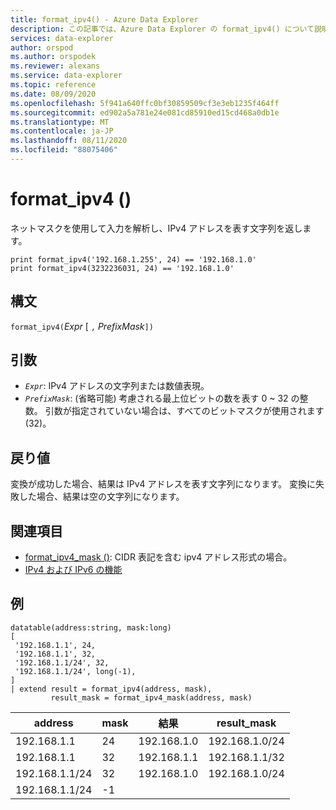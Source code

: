 ```yaml
---
title: format_ipv4() - Azure Data Explorer
description: この記事では、Azure Data Explorer の format_ipv4() について説明します。
services: data-explorer
author: orspod
ms.author: orspodek
ms.reviewer: alexans
ms.service: data-explorer
ms.topic: reference
ms.date: 08/09/2020
ms.openlocfilehash: 5f941a640ffc0bf30859509cf3e3eb1235f464ff
ms.sourcegitcommit: ed902a5a781e24e081cd85910ed15cd468a0db1e
ms.translationtype: MT
ms.contentlocale: ja-JP
ms.lasthandoff: 08/11/2020
ms.locfileid: "88075406"
---
```

# <a name="format_ipv4"></a>format_ipv4 ()

ネットマスクを使用して入力を解析し、IPv4 アドレスを表す文字列を返します。

```kusto
print format_ipv4('192.168.1.255', 24) == '192.168.1.0'
print format_ipv4(3232236031, 24) == '192.168.1.0'
```

## <a name="syntax"></a>構文

`format_ipv4(`*Expr* [ `,` *PrefixMask*`])`

## <a name="arguments"></a>引数

* *`Expr`*: IPv4 アドレスの文字列または数値表現。
* *`PrefixMask`*: (省略可能) 考慮される最上位ビットの数を表す 0 ~ 32 の整数。 引数が指定されていない場合は、すべてのビットマスクが使用されます (32)。

## <a name="returns"></a>戻り値

変換が成功した場合、結果は IPv4 アドレスを表す文字列になります。
変換に失敗した場合、結果は空の文字列になります。

## <a name="see-also"></a>関連項目

- [format_ipv4_mask ()](format-ipv4-mask-function.md): CIDR 表記を含む ipv4 アドレス形式の場合。
- [IPv4 および IPv6 の機能](scalarfunctions.md#ipv4ipv6-functions)

## <a name="examples"></a>例

<!-- csl: https://help.kusto.windows.net/Samples -->
```kusto
datatable(address:string, mask:long)
[
 '192.168.1.1', 24,          
 '192.168.1.1', 32,          
 '192.168.1.1/24', 32,       
 '192.168.1.1/24', long(-1), 
]
| extend result = format_ipv4(address, mask), 
         result_mask = format_ipv4_mask(address, mask)
```

|address|mask|結果|result_mask|
|---|---|---|---|
|192.168.1.1|24|192.168.1.0|192.168.1.0/24|
|192.168.1.1|32|192.168.1.1|192.168.1.1/32|
|192.168.1.1/24|32|192.168.1.0|192.168.1.0/24|
|192.168.1.1/24|-1|||
